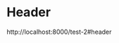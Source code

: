 <!-- TITLE: Test -->
<!-- SUBTITLE: A quick summary of Test -->

# Header

http://localhost:8000/test-2#header